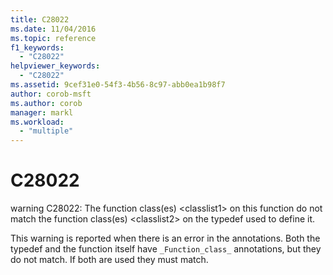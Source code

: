 ```yaml
---
title: C28022
ms.date: 11/04/2016
ms.topic: reference
f1_keywords:
  - "C28022"
helpviewer_keywords:
  - "C28022"
ms.assetid: 9cef31e0-54f3-4b56-8c97-abb0ea1b98f7
author: corob-msft
ms.author: corob
manager: markl
ms.workload:
  - "multiple"
---
```

# C28022
warning C28022: The function class(es) \<classlist1> on this function do not match the function class(es) \<classlist2> on the typedef used to define it.

 This warning is reported when there is an error in the annotations. Both the typedef and the function itself have `_Function_class_` annotations, but they do not match. If both are used they must match.
